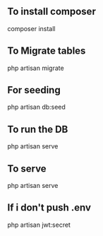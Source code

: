## To install composer

composer install

## To Migrate tables
  
php artisan migrate

## For seeding

php artisan db:seed

## To run the DB

php artisan serve

## To serve 

php artisan serve

## If i don't push .env

php artisan jwt:secret
